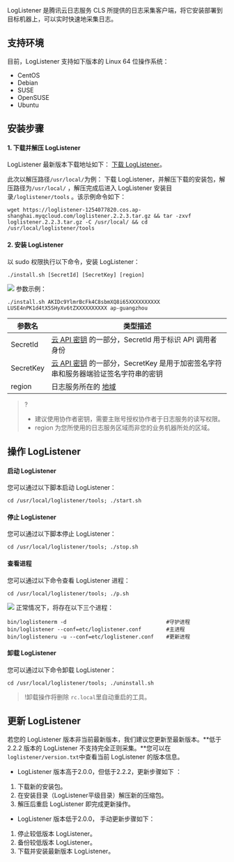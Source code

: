 LogListener 是腾讯云日志服务 CLS 所提供的日志采集客户端，将它安装部署到目标机器上，可以实时快速地采集日志。

## 支持环境

目前，LogListener 支持如下版本的 Linux 64 位操作系统：

- CentOS
- Debian
- SUSE
- OpenSUSE
- Ubuntu

## 安装步骤

#### 1. 下载并解压 LogListener

LogListener 最新版本下载地址如下： [下载 LogListener](https://loglistener-1254077820.cos.ap-shanghai.myqcloud.com/loglistener.2.2.3.tar.gz)。

此次以解压路径`/usr/local/`为例：
下载 LogListener，并解压下载的安装包，解压路径为`/usr/local/` ，解压完成后进入 LogListener 安装目录`/loglistener/tools` 。该示例命令如下：
```shell
wget https://loglistener-1254077820.cos.ap-shanghai.myqcloud.com/loglistener.2.2.3.tar.gz && tar -zxvf loglistener.2.2.3.tar.gz -C /usr/local/ && cd /usr/local/loglistener/tools
```
#### 2. 安装 LogListener

以 sudo 权限执行以下命令，安装 LogListener：

```shell
./install.sh [SecretId] [SecretKey] [region]
```
![](https://main.qcloudimg.com/raw/17fdde2321ae56551ee05f82b84fabd3.png)
参数示例：
```shell
./install.sh AKIDc9YlmrBcFk4C8sbmXQ8i65XXXXXXXXXX LUSE4nPK1d4tX5SHyXv6tZXXXXXXXXXX ap-guangzhou 
```

| 参数名    | 类型描述                                                     |
| --------- | ------------------------------------------------------------ |
| SecretId  | [云 API 密钥](https://console.cloud.tencent.com/cam/capi) 的一部分，SecretId 用于标识 API 调用者身份 |
| SecretKey | [云 API 密钥](https://console.cloud.tencent.com/cam/capi) 的一部分，SecretKey 是用于加密签名字符串和服务器端验证签名字符串的密钥 |
| region    | 日志服务所在的 [地域](https://cloud.tencent.com/document/product/614/18940) |

>?
> - 建议使用协作者密钥，需要主账号授权协作者于日志服务的读写权限。
> - region 为您所使用的日志服务区域而非您的业务机器所处的区域。

## 操作 LogListener

####  启动 LogListener

您可以通过以下脚本启动 LogListener：

```shell
cd /usr/local/loglistener/tools; ./start.sh
```

#### 停止 LogListener

您可以通过以下脚本停止 LogListener：

```shell
cd /usr/local/loglistener/tools; ./stop.sh
```

#### 查看进程

您可以通过以下命令查看 LogListener 进程：

```shell
cd /usr/local/loglistener/tools; ./p.sh
```
![](https://main.qcloudimg.com/raw/c26ac10129836582393a0151f26a73ef.png)
正常情况下，将存在以下三个进程：

```shell
bin/loglistenerm -d                                #守护进程
bin/loglistener --conf=etc/loglistener.conf        #主进程    
bin/loglisteneru -u --conf=etc/loglistener.conf    #更新进程
```

#### 卸载 LogListener

您可以通过以下命令卸载 LogListener：

```shell
cd /usr/local/loglistener/tools; ./uninstall.sh
```

>!卸载操作将删除 `rc.local`里自动重启的工具。

## 更新 LogListener

若您的 LogListener 版本非当前最新版本，我们建议您更新至最新版本。**低于 2.2.2 版本的 LogListener 不支持完全正则采集。**您可以在`loglistener/version.txt`中查看当前 LogListener 的版本信息。

-  LogListener 版本高于2.0.0，但低于2.2.2，更新步骤如下 ：
 1. 下载新的安装包。
 2. 在安装目录（LogListener平级目录）解压新的压缩包。
 3. 解压后重启 LogListener 即完成更新操作。
-  LogListener 版本低于2.0.0， 手动更新步骤如下：
 1. 停止较低版本 LogListener。
 2. 备份较低版本 LogListener。
 3. 下载并安装最新版本 LogListener。

